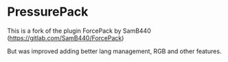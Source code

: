 # PressurePack
This is a fork of the plugin ForcePack by SamB440 (https://gitlab.com/SamB440/ForcePack)

But was improved adding better lang management, RGB and other features.
